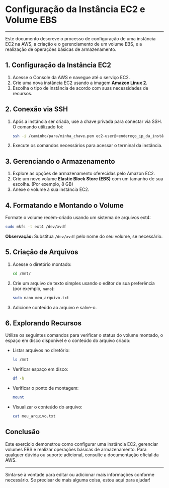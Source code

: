 # Configuração da Instância EC2 e Volume EBS
---
Este documento descreve o processo de configuração de uma instância EC2 na AWS, a criação e o gerenciamento de um volume EBS, e a realização de operações básicas de armazenamento.

## 1. Configuração da Instância EC2

1. Acesse o Console da AWS e navegue até o serviço EC2.
2. Crie uma nova instância EC2 usando a imagem **Amazon Linux 2**.
3. Escolha o tipo de instância de acordo com suas necessidades de recursos.

## 2. Conexão via SSH

1. Após a instância ser criada, use a chave privada para conectar via SSH. O comando utilizado foi:
   ```bash
   ssh -i /caminho/para/minha_chave.pem ec2-user@<endereço_ip_da_instância>
   ```
2. Execute os comandos necessários para acessar o terminal da instância.

## 3. Gerenciando o Armazenamento

1. Explore as opções de armazenamento oferecidas pelo Amazon EC2.
2. Crie um novo volume **Elastic Block Store (EBS)** com um tamanho de sua escolha. (Por exemplo, 8 GB)
3. Anexe o volume à sua instância EC2.

## 4. Formatando e Montando o Volume

Formate o volume recém-criado usando um sistema de arquivos ext4:
   ```bash
   sudo mkfs -t ext4 /dev/xvdf
   ```
   **Observação:** Substitua `/dev/xvdf` pelo nome do seu volume, se necessário.

## 5. Criação de Arquivos

1. Acesse o diretório montado:
   ```bash
   cd /mnt/
   ```
   
2. Crie um arquivo de texto simples usando o editor de sua preferência (por exemplo, `nano`):
   ```bash
   sudo nano meu_arquivo.txt
   ```
   
3. Adicione conteúdo ao arquivo e salve-o.

## 6. Explorando Recursos

Utilize os seguintes comandos para verificar o status do volume montado, o espaço em disco disponível e o conteúdo do arquivo criado:
   - Listar arquivos no diretório:
     ```bash
     ls /mnt
     ```
   - Verificar espaço em disco:
     ```bash
     df -h
     ```
   - Verificar o ponto de montagem:
     ```bash
     mount
     ```
   - Visualizar o conteúdo do arquivo:
     ```bash
     cat meu_arquivo.txt
     ```
   

## Conclusão

Este exercício demonstrou como configurar uma instância EC2, gerenciar volumes EBS e realizar operações básicas de armazenamento. Para qualquer dúvida ou suporte adicional, consulte a documentação oficial da AWS.

---

Sinta-se à vontade para editar ou adicionar mais informações conforme necessário. Se precisar de mais alguma coisa, estou aqui para ajudar!
